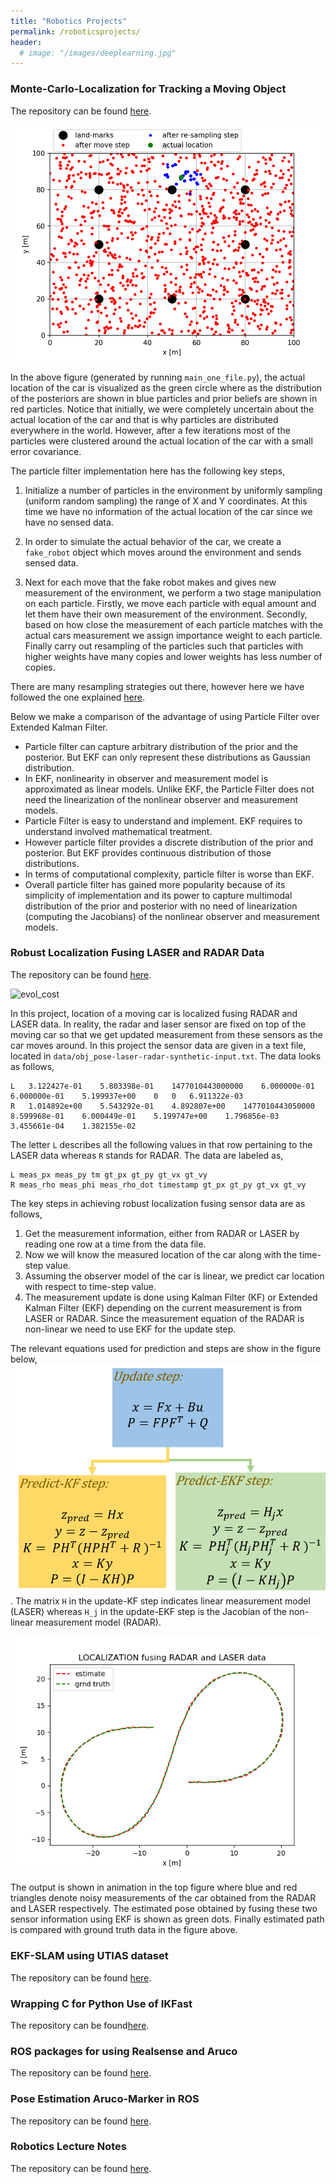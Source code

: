 ```yaml
---
title: "Robotics Projects"
permalink: /roboticsprojects/
header:
  # image: "/images/deeplearning.jpg"
---
```

### Monte-Carlo-Localization for Tracking a Moving Object
The repository can be found [here](https://github.com/mattsinbot/Localize-Car-MCL).

![evol_cost](/images/robotics/output_MCL_animation.gif)

In the above figure (generated by running `main_one_file.py`), the actual location of the car is visualized as the green circle where as the distribution of the posteriors are shown in blue particles and prior beliefs are shown in red particles. Notice that initially, we were completely uncertain about the actual location of the car and that is why particles are distributed everywhere in the world. However, after a few iterations most of the particles were clustered around the actual location of the car with a small error covariance.

The particle filter implementation here has the following key steps,
1. Initialize a number of particles in the environment by uniformly sampling (uniform random sampling) the range of X and Y coordinates. At this time we have no information of the actual location of the car since we have no sensed data.

2. In order to simulate the actual behavior of the car, we create a `fake_robot` object which moves around the environment and sends sensed data.

3. Next for each move that the fake robot makes and gives new measurement of the environment, we perform a two stage manipulation on each particle. Firstly, we move each particle with equal amount and let them have their own measurement of the environment. Secondly, based on how close the measurement of each particle matches with the actual cars measurement we assign importance weight to each particle. Finally carry out resampling of the particles such that particles with higher weights have many copies and lower weights has less number of copies.

There are many resampling strategies out there, however here we have followed the one explained [here](https://www.youtube.com/watch?v=wNQVo6uOgYA).

Below we make a comparison of the advantage of using Particle Filter over Extended Kalman Filter.
* Particle filter can capture arbitrary distribution of the prior and the posterior. But EKF can only represent these distributions as Gaussian distribution.
* In EKF, nonlinearity in observer and measurement model is approximated as linear models. Unlike EKF, the Particle Filter does not need the linearization of the nonlinear observer and measurement models.
* Particle Filter is easy to understand and implement. EKF requires to understand involved mathematical treatment.
* However particle filter provides a discrete distribution of  the prior and posterior. But EKF provides continuous distribution of those distributions.
* In terms of computational complexity, particle filter is worse than EKF.
* Overall particle filter has gained more popularity because of its simplicity of implementation and its power to capture multimodal distribution of the prior and posterior with no need of linearization (computing the Jacobians) of the nonlinear observer and measurement models.

### Robust Localization Fusing LASER and RADAR Data
The repository can be found [here](https://github.com/mattsinbot/Localize-Fusing-Radar-Laser).

![evol_cost](/images/robotics/LASER_RADAR_Fusion.gif)

In this project, location of a moving car is localized fusing RADAR and LASER data. In reality, the radar and laser sensor are fixed on top of the moving car so that we get updated measurement from these sensors as the car moves around. In this project the sensor data are given in a text file, located in `data/obj_pose-laser-radar-synthetic-input.txt`. The data looks as follows,
```
L	3.122427e-01	5.803398e-01	1477010443000000	6.000000e-01	6.000000e-01	5.199937e+00	0	0	6.911322e-03
R	1.014892e+00	5.543292e-01	4.892807e+00	1477010443050000	8.599968e-01	6.000449e-01	5.199747e+00	1.796856e-03	3.455661e-04	1.382155e-02
```
The letter `L` describes all the following values in that row pertaining to the LASER data whereas `R` stands for RADAR. The data are labeled as,
```
L meas_px meas_py tm gt_px gt_py gt_vx gt_vy
R meas_rho meas_phi meas_rho_dot timestamp gt_px gt_py gt_vx gt_vy
```

The key steps in achieving robust localization fusing sensor data are as follows,
1. Get the measurement information, either from RADAR or LASER by reading one row at a time from the data file.
2. Now we will know the measured location of the car along with the time-step value.
3. Assuming the observer model of the car is linear, we predict car location with respect to time-step value.
4. The measurement update is done using Kalman Filter (KF) or Extended Kalman Filter (EKF) depending on the current measurement is from LASER or RADAR. Since the measurement equation of the RADAR is non-linear we need to use EKF for the update step.

The relevant equations used for prediction and steps are show in the figure below,
![concept figure](/images/robotics/sensor_fusion_concept_figure.png).
The matrix `H` in the update-KF step indicates linear measurement model (LASER) whereas `H_j` in the update-EKF step is the Jacobian of the non-linear measurement model (RADAR).

![concept figure](/images/robotics/est_gth_compare.png)

The output is shown in animation in the top figure where blue and red triangles denote noisy measurements of the car obtained from the RADAR and LASER respectively. The estimated pose obtained by fusing these two sensor information using EKF is shown as green dots. Finally estimated path is compared with ground truth data in the figure above.

### EKF-SLAM using UTIAS dataset
The repository can be found [here](https://github.com/mattsinbot/SLAM-Self-Driving-Car).

### Wrapping C for Python Use of IKFast
The repository can be found[here](https://github.com/mattsinbot/Wrapping-C--for-Python-InverseKinematics).

### ROS packages for using Realsense and Aruco
The repository can be found [here](https://github.com/mattsinbot/https://github.com/mattsinbot/Ros-Computer-Vision).

### Pose Estimation Aruco-Marker in ROS
The repository can be found [here](https://github.com/mattsinbot/Pose-Estimation-Aruco-Marker-Ros).

### Robotics Lecture Notes
The repository can be found [here](https://github.com/mattsinbot/Robotics-Lecture-Notes).

